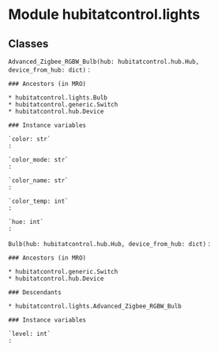 Module hubitatcontrol.lights
============================

Classes
-------

`Advanced_Zigbee_RGBW_Bulb(hub: hubitatcontrol.hub.Hub, device_from_hub: dict)`
:   

    ### Ancestors (in MRO)

    * hubitatcontrol.lights.Bulb
    * hubitatcontrol.generic.Switch
    * hubitatcontrol.hub.Device

    ### Instance variables

    `color: str`
    :

    `color_mode: str`
    :

    `color_name: str`
    :

    `color_temp: int`
    :

    `hue: int`
    :

`Bulb(hub: hubitatcontrol.hub.Hub, device_from_hub: dict)`
:   

    ### Ancestors (in MRO)

    * hubitatcontrol.generic.Switch
    * hubitatcontrol.hub.Device

    ### Descendants

    * hubitatcontrol.lights.Advanced_Zigbee_RGBW_Bulb

    ### Instance variables

    `level: int`
    :